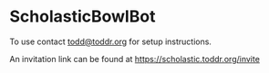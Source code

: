 # ScholasticBowlBot

To use contact todd@toddr.org for setup instructions.

An invitation link can be found at https://scholastic.toddr.org/invite
